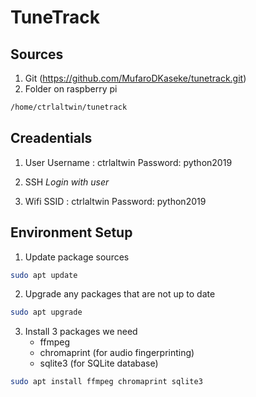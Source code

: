 # TuneTrack

## Sources

1. Git (https://github.com/MufaroDKaseke/tunetrack.git)
2. Folder on raspberry pi
```bash
/home/ctrlaltwin/tunetrack
```

## Creadentials

1. User
    Username : ctrlaltwin
    Password: python2019

2. SSH
    <i>Login with user</i>

3. Wifi
    SSID : ctrlaltwin
    Password: python2019

## Environment Setup

1. Update package sources
```bash
sudo apt update
```

2. Upgrade any packages that are not up to date
```bash
sudo apt upgrade
```

3. Install 3 packages we need
    - ffmpeg
    - chromaprint (for audio fingerprinting)
    - sqlite3 (for SQLite database)

```bash
sudo apt install ffmpeg chromaprint sqlite3
```

